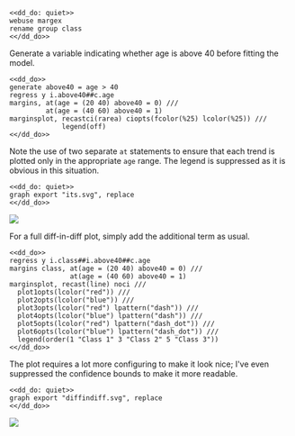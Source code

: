 ~~~~
<<dd_do: quiet>>
webuse margex
rename group class
<</dd_do>>
~~~~

Generate a variable indicating whether age is above 40 before fitting the model.

~~~~
<<dd_do>>
generate above40 = age > 40
regress y i.above40##c.age
margins, at(age = (20 40) above40 = 0) ///
         at(age = (40 60) above40 = 1)
marginsplot, recastci(rarea) ciopts(fcolor(%25) lcolor(%25)) ///
             legend(off)
<</dd_do>>
~~~~

Note the use of two separate `at` statements to ensure that each trend is
plotted only in the appropriate `age` range. The legend is suppressed as it is
obvious in this situation.

~~~~
<<dd_do: quiet>>
graph export "its.svg", replace
<</dd_do>>
~~~~

![](its.svg)

For a full diff-in-diff plot, simply add the additional term as usual.


~~~~
<<dd_do>>
regress y i.class##i.above40##c.age
margins class, at(age = (20 40) above40 = 0) ///
               at(age = (40 60) above40 = 1)
marginsplot, recast(line) noci ///
  plot1opts(lcolor("red")) ///
  plot2opts(lcolor("blue")) ///
  plot3opts(lcolor("red") lpattern("dash")) ///
  plot4opts(lcolor("blue") lpattern("dash")) ///
  plot5opts(lcolor("red") lpattern("dash_dot")) ///
  plot6opts(lcolor("blue") lpattern("dash_dot")) ///
  legend(order(1 "Class 1" 3 "Class 2" 5 "Class 3"))
<</dd_do>>
~~~~

The plot requires a lot more configuring to make it look nice; I've even
suppressed the confidence bounds to make it more readable.

~~~~
<<dd_do: quiet>>
graph export "diffindiff.svg", replace
<</dd_do>>
~~~~

![](diffindiff.svg)
